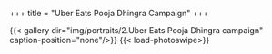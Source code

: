 +++
title = "Uber Eats Pooja Dhingra Campaign"
+++

{{< gallery dir="img/portraits/2.Uber Eats Pooja Dhingra campaign" caption-position="none"/>}} {{< load-photoswipe>}}